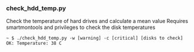 
### check_hdd_temp.py

Check the temperature of hard drives and calculate a mean value
Requires smartmontools and privileges to check the disk temperatures

    ~ $ ./check_hdd_temp.py -w [warning] -c [critical] [disks to check]
    OK: Temperature: 38 C
